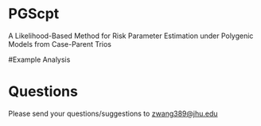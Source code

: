 # PGScpt
A Likelihood-Based Method for Risk Parameter Estimation under Polygenic Models from Case-Parent Trios

#Example Analysis

# Questions
Please send your questions/suggestions to zwang389@jhu.edu
